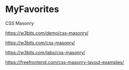 # MyFavorites

CSS Masonry

https://w3bits.com/demo/css-masonry/

https://w3bits.com/css-masonry/

https://w3bits.com/labs/css-masonry/

https://freefrontend.com/css-masonry-layout-examples/
